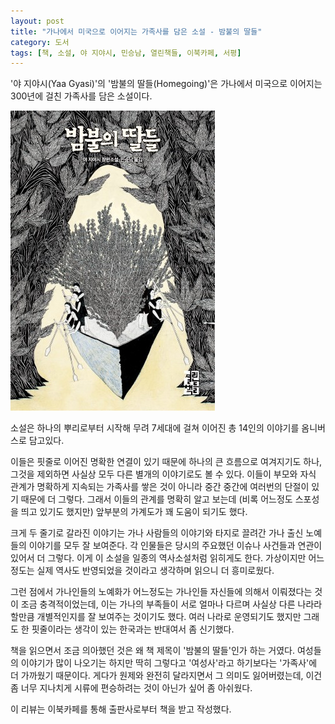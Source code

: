 ```yaml
---
layout: post
title: "가나에서 미국으로 이어지는 가족사를 담은 소설 - 밤불의 딸들"
category: 도서
tags: [책, 소설, 야 지야시, 민승남, 열린책들, 이북카페, 서평]
---
```


'야 지야시(Yaa Gyasi)'의
'밤불의 딸들(Homegoing)'은
가나에서 미국으로 이어지는 300년에 걸친 가족사를 담은 소설이다.

![표지](/images/homegoing-book-h480.jpg)

소설은 하나의 뿌리로부터 시작해 무려 7세대에 걸쳐 이어진
총 14인의 이야기를 옴니버스로 담고있다.

이들은 핏줄로 이어진 명확한 연결이 있기 때문에 하나의 큰 흐름으로 여겨지기도 하나,
그것을 제외하면 사실상 모두 다른 별개의 이야기로도 볼 수 있다.
이들이 부모와 자식 관계가 명확하게 지속되는 가족사를 쌓은 것이 아니라
중간 중간에 여러번의 단절이 있기 때문에 더 그렇다.
그래서 이들의 관계를 명확히 알고 보는데
(비록 어느정도 스포성을 띄고 있기도 했지만)
앞부분의 가계도가 꽤 도움이 되기도 했다.

크게 두 줄기로 갈라진 이야기는 가나 사람들의 이야기와 타지로 끌려간 가나 출신 노예들의 이야기를 모두 잘 보여준다.
각 인물들은 당시의 주요했던 이슈나 사건들과 연관이 있어서 더 그렇다.
이게 이 소설을 일종의 역사소설처럼 읽히게도 한다.
가상이지만 어느 정도는 실제 역사도 반영되었을 것이라고 생각하며 읽으니 더 흥미로웠다.

그런 점에서 가나인들의 노예화가 어느정도는 가나인들 자신들에 의해서 이뤄졌다는 것이 조금 충격적이었는데,
이는 가나의 부족들이 서로 얼마나 다르며
사실상 다른 나라라 할만큼 개별적인지를 잘 보여주는 것이기도 했다.
여러 나라로 운영되기도 했지만 그래도 한 핏줄이라는 생각이 있는 한국과는 반대여서 좀 신기했다.

책을 읽으면서 조금 의아했던 것은 왜 책 제목이 '밤불의 딸들'인가 하는 거였다.
여성들의 이야기가 많이 나오기는 하지만 딱히 그렇다고 '여성사'라고 하기보다는 '가족사'에 더 가까웠기 때문이다.
게다가 원제와 완전히 달라지면서 그 의미도 잃어버렸는데,
이건 좀 너무 지나치게 시류에 편승하려는 것이 아닌가 싶어 좀 아쉬웠다.



<div class="im im-info">
이 리뷰는 이북카페를 통해 출판사로부터 책을 받고 작성했다.
</div>
